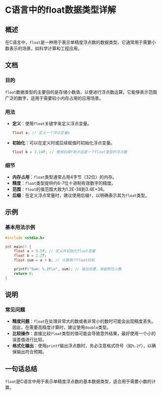 <!--
Meta Description: # C语言中的float数据类型详解 ## 概述 在C语言中，`float`是一种用于表示单精度浮点数的数据类型。它通常用于需要小数表示的场景，如科学计算和工程应用。 ## 文档 ### 目的 `float`数据类型的主要目的是存储小数值，以便进行浮点数运算。它能够表示范围广泛的数字，适用于需要较小...
Meta Keywords: float, sum, printf, c语言中的float数据类型详解, 在c语言中
-->

# C语言中的float数据类型详解

## 概述
在C语言中，`float`是一种用于表示单精度浮点数的数据类型。它通常用于需要小数表示的场景，如科学计算和工程应用。

## 文档
### 目的
`float`数据类型的主要目的是存储小数值，以便进行浮点数运算。它能够表示范围广泛的数字，适用于需要较小内存占用的应用场景。

### 用法
- **定义**：使用`float`关键字来定义浮点变量。
  ```c
  float a; // 定义一个浮点变量a
  ```
- **初始化**：可以在定义时或后续赋值时初始化浮点变量。
  ```c
  float b = 3.14f; // 使用后缀f表示这是一个float类型的浮点数
  ```

### 细节
- **内存占用**：`float`类型通常占用4字节（32位）的内存。
- **精度**：`float`类型提供约6-7位十进制有效数字的精度。
- **范围**：`float`的值范围大致为1.2E-38到3.4E+38。
- **后缀**：在定义浮点常量时，建议使用后缀`f`，以明确表示其为`float`类型。

## 示例
### 基本用法示例
```c
#include <stdio.h>

int main() {
    float a = 5.5f; // 定义并初始化float变量
    float b = 2.2f;
    float sum = a + b; // 计算两个float的和

    printf("Sum: %.2f\n", sum); // 输出结果，保留两位小数
    return 0;
}
```

## 说明
### 常见问题
- **精度问题**：`float`在处理非常大的数或者非常小的数时可能会出现精度丢失。因此，在需要高精度计算时，建议使用`double`类型。
- **比较操作**：直接比较`float`类型的值可能会导致意外结果，最好使用一个小的误差值进行比较。
- **格式化输出**：使用`printf`输出浮点数时，务必注意格式符号（如`%.2f`），以确保输出符合预期。

## 一句话总结
`float`是C语言中用于表示单精度浮点数的基本数据类型，适合用于需要小数的计算。
